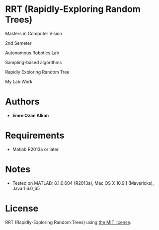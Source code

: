 RRT (Rapidly-Exploring Random Trees)
=====
Masters in Computer Vision

2nd Semeter

Autonomous Robotics Lab

Sampling-based algorithms

Rapidly Exploring Random Tree

My Lab Work

Authors
=======
- **Emre Ozan Alkan**

Requirements
============
- Matlab R2013a or later.

Notes
============
- Tested on MATLAB: 8.1.0.604 (R2013a), Mac OS X 10.9.1 (Mavericks), Java 1.6.0_65

License
============
RRT (Rapidly-Exploring Random Trees) using [the MIT license](LICENSE).
